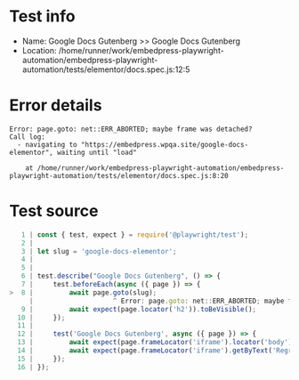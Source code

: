 # Test info

- Name: Google Docs Gutenberg >> Google Docs Gutenberg
- Location: /home/runner/work/embedpress-playwright-automation/embedpress-playwright-automation/tests/elementor/docs.spec.js:12:5

# Error details

```
Error: page.goto: net::ERR_ABORTED; maybe frame was detached?
Call log:
  - navigating to "https://embedpress.wpqa.site/google-docs-elementor", waiting until "load"

    at /home/runner/work/embedpress-playwright-automation/embedpress-playwright-automation/tests/elementor/docs.spec.js:8:20
```

# Test source

```ts
   1 | const { test, expect } = require('@playwright/test');
   2 |
   3 | let slug = 'google-docs-elementor';
   4 |
   5 |
   6 | test.describe("Google Docs Gutenberg", () => {
   7 |     test.beforeEach(async ({ page }) => {
>  8 |         await page.goto(slug);
     |                    ^ Error: page.goto: net::ERR_ABORTED; maybe frame was detached?
   9 |         await expect(page.locator('h2')).toBeVisible();
  10 |     });
  11 |
  12 |     test('Google Docs Gutenberg', async ({ page }) => {
  13 |         await expect(page.frameLocator('iframe').locator('body')).toBeVisible();
  14 |         await expect(page.frameLocator('iframe').getByText('Regression testing')).toBeVisible();
  15 |     });
  16 | });
```
